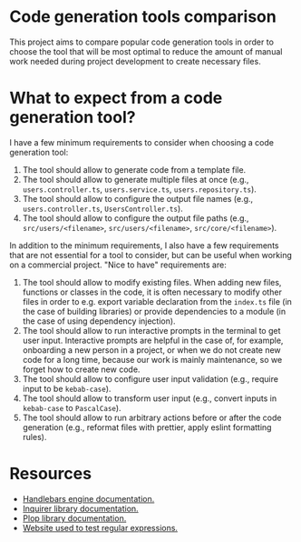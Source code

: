 # Code generation tools comparison

This project aims to compare popular code generation tools in order to choose the tool that will be most optimal to reduce the amount of manual work needed during project development to create necessary files.

# What to expect from a code generation tool?

I have a few minimum requirements to consider when choosing a code generation tool:

1. The tool should allow to generate code from a template file.
2. The tool should allow to generate multiple files at once (e.g., `users.controller.ts`, `users.service.ts`, `users.repository.ts`).
3. The tool should allow to configure the output file names (e.g., `users.controller.ts`, `UsersController.ts`).
4. The tool should allow to configure the output file paths (e.g., `src/users/<filename>`, `src/users/<filename>`, `src/core/<filename>`).

In addition to the minimum requirements, I also have a few requirements that are not essential for a tool to consider, but can be useful when working on a commercial project. "Nice to have" requirements are:

1. The tool should allow to modify existing files. When adding new files, functions or classes in the code, it is often necessary to modify other files in order to e.g. export variable declaration from the `index.ts` file (in the case of building libraries) or provide dependencies to a module (in the case of using dependency injection).
2. The tool should allow to run interactive prompts in the terminal to get user input. Interactive prompts are helpful in the case of, for example, onboarding a new person in a project, or when we do not create new code for a long time, because our work is mainly maintenance, so we forget how to create new code.
3. The tool should allow to configure user input validation (e.g., require input to be `kebab-case`).
4. The tool should allow to transform user input (e.g., convert inputs in `kebab-case` to `PascalCase`).
5. The tool should allow to run arbitrary actions before or after the code generation (e.g., reformat files with prettier, apply eslint formatting rules).

# Resources

- [Handlebars engine documentation.](https://handlebarsjs.com/guide/)
- [Inquirer library documentation.](https://github.com/SBoudrias/Inquirer.js)
- [Plop library documentation.](https://plopjs.com/documentation/#getting-started)
- [Website used to test regular expressions.](https://regexr.com/)
